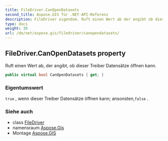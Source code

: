 ```yaml
---
title: FileDriver.CanOpenDatasets
second_title: Aspose.GIS für .NET-API-Referenz
description: FileDriver eigendom. Ruft einen Wert ab der angibt ob dieser Treiber Datensätze öffnen kann.
type: docs
weight: 30
url: /de/net/aspose.gis/filedriver/canopendatasets/
---
```

## FileDriver.CanOpenDatasets property

Ruft einen Wert ab, der angibt, ob dieser Treiber Datensätze öffnen kann.

```csharp
public virtual bool CanOpenDatasets { get; }
```

### Eigentumswert

`true` , wenn dieser Treiber Datensätze öffnen kann; ansonsten,`false` .

### Siehe auch

* class [FileDriver](../)
* namensraum [Aspose.Gis](../../filedriver/)
* Montage [Aspose.GIS](../../../)


